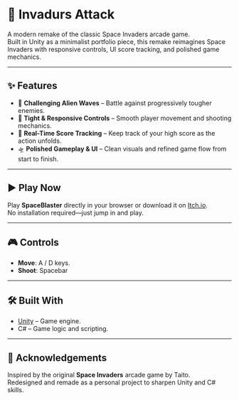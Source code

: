 # 👾 Invadurs Attack

A modern remake of the classic Space Invaders arcade game. </br>
Built in Unity as a minimalist portfolio piece, this remake reimagines Space Invaders with responsive controls, UI score tracking, and polished game mechanics.

---

## ✨ Features

- 🧠 **Challenging Alien Waves** – Battle against progressively tougher enemies.
- 🎯 **Tight & Responsive Controls** – Smooth player movement and shooting mechanics.
- 🧮 **Real-Time Score Tracking** – Keep track of your high score as the action unfolds.
- 🛸 **Polished Gameplay & UI** – Clean visuals and refined game flow from start to finish.

---

## ▶️ Play Now

Play **SpaceBlaster** directly in your browser or download it on [Itch.io](https://pedrooctaviosnv.itch.io/invadurs-attack). </br>
No installation required—just jump in and play.

---

## 🎮 Controls

- **Move**: A / D keys.  
- **Shoot**: Spacebar

---

## 🛠️ Built With

- [Unity](https://unity.com/) – Game engine.
- C# – Game logic and scripting.

---

## 🙌 Acknowledgements

Inspired by the original **Space Invaders** arcade game by Taito. </br>
Redesigned and remade as a personal project to sharpen Unity and C# skills.
